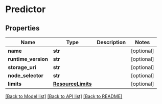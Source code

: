 # Predictor

## Properties
Name | Type | Description | Notes
------------ | ------------- | ------------- | -------------
**name** | **str** |  | [optional] 
**runtime_version** | **str** |  | [optional] 
**storage_uri** | **str** |  | [optional] 
**node_selector** | **str** |  | [optional] 
**limits** | [**ResourceLimits**](ResourceLimits.md) |  | [optional] 

[[Back to Model list]](../README.md#documentation-for-models) [[Back to API list]](../README.md#documentation-for-api-endpoints) [[Back to README]](../README.md)


